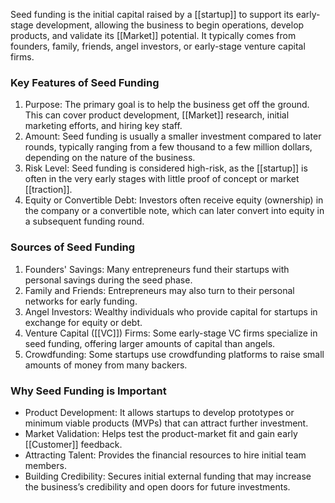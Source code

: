 Seed funding is the initial capital raised by a [[startup]] to support its early-stage development, allowing the business to begin operations, develop products, and validate its [[Market]] potential. It typically comes from founders, family, friends, angel investors, or early-stage venture capital firms.
### Key Features of Seed Funding
1. Purpose: The primary goal is to help the business get off the ground. This can cover product development, [[Market]] research, initial marketing efforts, and hiring key staff.
2. Amount: Seed funding is usually a smaller investment compared to later rounds, typically ranging from a few thousand to a few million dollars, depending on the nature of the business.
3. Risk Level: Seed funding is considered high-risk, as the [[startup]] is often in the very early stages with little proof of concept or market [[traction]].
4. Equity or Convertible Debt: Investors often receive equity (ownership) in the company or a convertible note, which can later convert into equity in a subsequent funding round.
### Sources of Seed Funding
1. Founders' Savings: Many entrepreneurs fund their startups with personal savings during the seed phase.
2. Family and Friends: Entrepreneurs may also turn to their personal networks for early funding.
3. Angel Investors: Wealthy individuals who provide capital for startups in exchange for equity or debt.
4. Venture Capital ([[VC]]) Firms: Some early-stage VC firms specialize in seed funding, offering larger amounts of capital than angels.
5. Crowdfunding: Some startups use crowdfunding platforms to raise small amounts of money from many backers.

### Why Seed Funding is Important
- Product Development: It allows startups to develop prototypes or minimum viable products (MVPs) that can attract further investment.
- Market Validation: Helps test the product-market fit and gain early [[Customer]] feedback.
- Attracting Talent: Provides the financial resources to hire initial team members.
- Building Credibility: Secures initial external funding that may increase the business’s credibility and open doors for future investments.